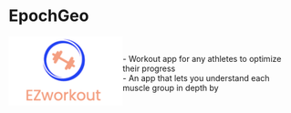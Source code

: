 # EpochGeo
<img align="left" alt="EZ app | app store" width="200px" src="https://raw.githubusercontent.com/Michael9905/iOS-workout-app/main/Documentation/Images/EZ_logo.png" /><br>

<p> - Workout app for any athletes to optimize their progress <br>
     - An app that lets you understand each muscle group in depth by <br>
